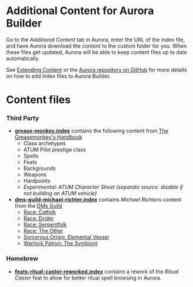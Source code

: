 # Additional Content for Aurora Builder

Go to the _Additional Content_ tab in Aurora, enter the URL of the index file, and have Aurora download the content to the custom folder for you. When these files get updated, Aurora will be able to keep content files up to date automatically. 

See [Extending Content](https://aurorabuilder.com/content) or the [Aurora repository on GitHub](https://github.com/aurorabuilder/elements) for more details on how to add index files to Aurora Builder.


# Content files

### Third Party

  - **[grease-monkey.index](https://raw.githubusercontent.com/mol-tres/AURORAS/master/GREASEMONKEY/grease-monkey.index)** contains the following content from [The Greasemonkey's Handbook](https://www.dmsguild.com/product/259520/) 
    - Class archetypes
    - ATUM Pilot prestige class
    - Spells
    - Feats
    - Backgrounds
	- Weapons
	- Hardpoints
	- _Experimental: ATUM Character Sheet (separate source: disable if not building an ATUM vehicle)_
  - **[dms-guild-michael-richter.index](https://raw.githubusercontent.com/mol-tres/AURORAS/master/DMSG_MR/dms-guild-michael-richter.index)** contains _Michael Richters_ content from the [DMs Guild](https://www.dmsguild.com/browse.php?author=Michael%20Richter)
    - [Race: Catfolk](https://www.dmsguild.com/product/182902/Race-Catfolk-5e)
    - [Race: Drider](https://www.dmsguild.com/product/199828/Race-Drider-5e)
    - [Race: Serpentfolk](https://www.dmsguild.com/product/183775/Race-Serpentfolk-Naga-Lamia)
    - [Race: The Other](https://www.dmsguild.com/product/252083/Race-The-Other-5e)
    - [Sorcerous Origin: Elemental Vessel](https://www.dmsguild.com/product/182673/Sorcerous-Origin-Elemental-Vessel-5e)
    - [Warlock Patron: The Symbiont](https://www.dmsguild.com/product/182342/Warlock-Patron-The-Symbiont-5e)
	
### Homebrew
	
  - **[feats-ritual-caster-reworked.index](https://raw.githubusercontent.com/mol-tres/AURORAS/master/RITUALCASTER/feats-ritual-caster-reworked.index)** contains a rework of the _Ritual Caster_ feat to allow for better ritual spell browsing in Aurora.
